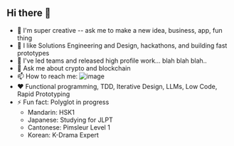 ## Hi there 👋

- 🎨 I'm super creative -- ask me to make a new idea, business, app, fun thing
- 👯 I like Solutions Engineering and Design, hackathons, and building fast prototypes
- 👔 I've led teams and released high profile work... blah blah blah..
- 💬 Ask me about crypto and blockchain
- 📫 How to reach me: ![image](https://github.com/codemusket/codemusket/assets/11220505/6eb6fe0f-e8d8-44f0-9e08-7e3a29225f65)
- ❤️ Functional programming, TDD, Iterative Design, LLMs, Low Code, Rapid Prototyping
- ⚡ Fun fact: Polyglot in progress
  - Mandarin: HSK1
  - Japanese: Studying for JLPT
  - Cantonese: Pimsleur Level 1
  - Korean: K-Drama Expert



